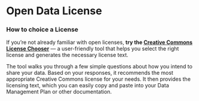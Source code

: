 # Open Data License


### How to choice a License


If you’re not already familiar with open licenses, **try the [Creative Commons License Chooser](https://chooser-beta.creativecommons.org)** — a user-friendly tool that helps you select the right license and generates the necessary license text.

The tool walks you through a few simple questions about how you intend to share your data. Based on your responses, it recommends the most appropriate Creative Commons license for your needs. It then provides the licensing text, which you can easily copy and paste into your Data Management Plan or other documentation.

